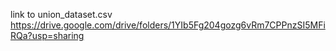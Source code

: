link to union_dataset.csv
https://drive.google.com/drive/folders/1YIb5Fg204gozg6vRm7CPPnzSI5MFiRQa?usp=sharing